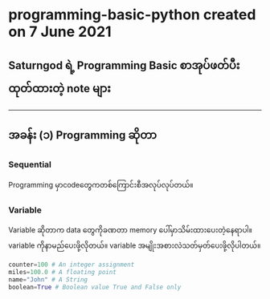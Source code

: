 # programming-basic-python created on 7 June 2021
## Saturngod ရဲ့ Programming Basic စာအုပ်ဖတ်ပီးထုတ်ထားတဲ့ note များ
-------------------------------------------------------------
## အခန်း (၁) Programming ဆိုတာ
### Sequential
Programming မှာcodeတွေကတစ်ကြောင်းစီအလုပ်လုပ်တယ်။
### Variable
Variable ဆိုတာက data တွေကိုခဏတာ memory ပေါ်မှာသိမ်းထားပေးတဲ့နေရာပါ။ variable ကိုနာမည်ပေးဖို့လိုတယ်။ variable အမျိုးအစားလဲသတ်မှတ်ပေးဖို့လိုပါတယ်။
```python
counter=100 # An integer assignment
miles=100.0 # A floating point
name="John" # A String
boolean=True # Boolean value True and False only
```
